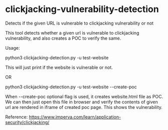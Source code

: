 # clickjacking-vulnerability-detection
Detects if the given URL is vulnerable to clickjacking vulnerability or not

This tool detects whether a given url is vulnerable to clickjacking vulnerability, and also creates a POC to verify the same.

Usage:

python3 clickjacking-detection.py -u test-website 

This will just print if the website is vulnerable or not.

OR

python3 clickjacking-detection.py -u test-website --create-poc

When --create-poc optional flag is used, it creates website.html file as POC.
We can then just open this file in browser and verify the contents of given url are rendered in iframe of created poc page.
This shows the vulnerability.

Reference: https://www.imperva.com/learn/application-security/clickjacking/


